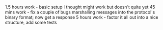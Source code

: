 
1.5 hours work - basic setup I thought might work but doesn't quite yet
45 mins work - fix a couple of bugs marshalling messages into the protocol's binary format; now get a response
5 hours work - factor it all out into a nice structure, add some tests
